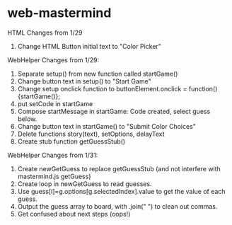 # web-mastermind

HTML Changes from 1/29
1. Change HTML Button initial text to "Color Picker"

WebHelper Changes from 1/29:
1. Separate setup() from new function called startGame()
2. Change button text in setup() to "Start Game"
3. Change setup onclick function to buttonElement.onclick = function(){startGame()};
4. put setCode in startGame
5. Compose startMessage in startGame: Code created, select guess below. 
6. Change button text in startGame() to "Submit Color Choices"
7. Delete functions story(text), setOptions, delayText 
8. Create stub function getGuessStub()

WebHelper Changes from 1/31:
1. Create newGetGuess to replace getGuessStub (and not interfere with mastermind.js getGuess)
2. Create loop in newGetGuess to read guesses. 
3. Use guess[i]=g.options[g.selectedIndex].value to get the value of each guess. 
4. Output the guess array to board, with .join(" ") to clean out commas. 
5. Get confused about next steps (oops!)
